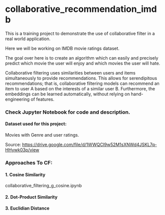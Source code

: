 # collaborative_recommendation_imdb

This is a training project to demonstrate the use of collaborative filter in a real world application.


Here we will be working on IMDB movie ratings dataset.

The goal over here is to create an algorithm which can easily and precisely predict which movie the user will enjoy and which movies the user will hate.

Collaborative filtering uses similarities between users and items simultaneously to provide recommendations. This allows for serendipitous recommendations; that is, collaborative filtering models can recommend an item to user A based on the interests of a similar user B. Furthermore, the embeddings can be learned automatically, without relying on hand-engineering of features.

### Check Jupyter Notebook for code and description.

#### Dataset used for this project:

Movies with Genre and user ratings. 

Source: https://drive.google.com/file/d/1WWQCl9w52M1sXNWd4JSKL7q-HHywk03p/view
<br>



### Approaches To CF:
#### 1. Cosine Similarity
collaborative_filtering_g_cosine.ipynb

#### 2. Dot-Product Similarity

#### 3. Euclidian Distance
 
 
